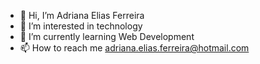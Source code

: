 - 👋 Hi, I’m Adriana Elias Ferreira
- 👀 I’m interested in technology
- 🌱 I’m currently learning Web Development
- 📫 How to reach me adriana.elias.ferreira@hotmail.com

<!---
Drilias/Drilias is a ✨ special ✨ repository because its `README.md` (this file) appears on your GitHub profile.
You can click the Preview link to take a look at your changes.
--->
